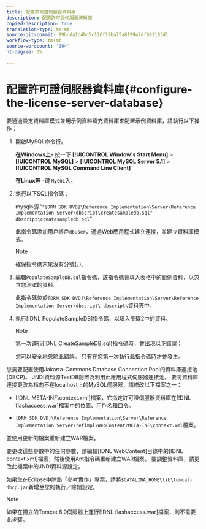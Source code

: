 ```yaml
---
title: 配置許可證伺服器資料庫
description: 配置許可證伺服器資料庫
copied-description: true
translation-type: tm+mt
source-git-commit: 89bdda1d4bd5c126f19ba75a819942df901183d1
workflow-type: tm+mt
source-wordcount: '294'
ht-degree: 0%

---
```



# 配置許可證伺服器資料庫{#configure-the-license-server-database}

要通過設定資料庫模式並用示例資料填充資料庫來配置示例資料庫，請執行以下操作：

1. 開啟MySQL命令行。

   **在Windows上-** 按一下  **[!UICONTROL Window's Start Menu]** >  **[!UICONTROL MySQL]** >  **[!UICONTROL MySQL Server 5.1]** >  **[!UICONTROL MySQL Command Line Client]**

   **在Linux等** -鍵 `MySQL`入。

1. 執行以下SQL指令碼：

   mysql>源&quot;`"[DRM SDK DVD]\Reference Implementation\Server\Reference Implementation Server\dbscript\createsampledb.sql" dbscript\createsampledb.sql`&quot;

   此指令碼添加用戶帳戶`dbuser`，通過Web應用程式建立連接，並建立資料庫模式。

   >[!NOTE]
   >
   >確保指令碼末尾沒有分號(`;`)。

1. 編輯`PopulateSampleDB.sql`指令碼，該指令碼會填入表格中的範例資料，以包含您測試的資料。

   此指令碼位於`[DRM SDK DVD]\Reference Implementation\Server\Reference Implementation Server\dbscript\ dbscript\`資料夾中。
1. 執行[!DNL PopulateSampleDB]指令碼，以填入步驟2中的資料。

   >[!NOTE]
   >
   >第一次運行[!DNL CreateSampleDB.sql]指令碼時，會出現以下錯誤：

   您可以安全地忽略此錯誤。 只有在您第一次執行此指令碼時才會發生。

您需要配置使用Jakarta-Commons Database Connection Pool的資料庫連接池(DBCP)。 JNDI資料源TestDB配置為利用此應用程式伺服器連接池。 要將資料庫連接更改為指向不在localhost上的MySQL伺服器，請修改以下檔案之一：

* [!DNL META-INF\context.xml]檔案，它指定許可證伺服器資料庫在[!DNL flashaccess.war]檔案中的位置、用戶名和口令。

* `[DRM SDK DVD]\Reference Implementation\Server\Reference Implementation Server\refimpl\WebContent/META-INF\context.xml`檔案。

並使用更新的檔案重新建立WAR檔案。

要更改這些參數中的任何參數，請編輯[!DNL WebContent]目錄中的[!DNL context.xml]檔案，然後使用Ant指令碼重新建立WAR檔案。 要調整資料庫，請更改此檔案中的JNDI資料源設定。

如果您在Eclipse中除錯「參考實作」專案，請將`$CATALINA_HOME\lib\tomcat-dbcp.jar`新增至您的執行／除錯設定。

>[!NOTE]
>
>如果在獨立的Tomcat 6.0伺服器上運行[!DNL flashaccess.war]檔案，則不需要此步驟。


